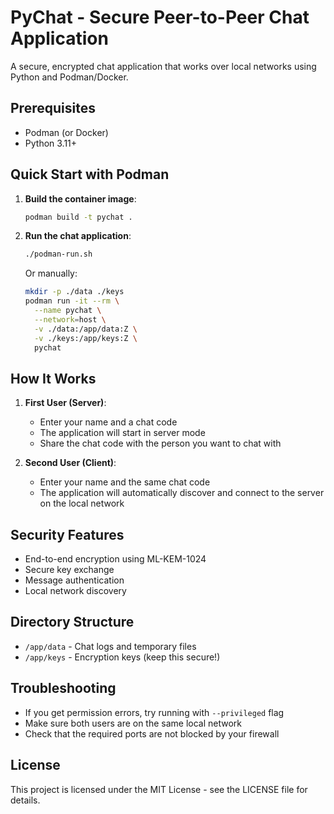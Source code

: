 # PyChat - Secure Peer-to-Peer Chat Application

A secure, encrypted chat application that works over local networks using Python and Podman/Docker.

## Prerequisites

- Podman (or Docker)
- Python 3.11+

## Quick Start with Podman

1. **Build the container image**:
   ```bash
   podman build -t pychat .
   ```

2. **Run the chat application**:
   ```bash
   ./podman-run.sh
   ```
   Or manually:
   ```bash
   mkdir -p ./data ./keys
   podman run -it --rm \
     --name pychat \
     --network=host \
     -v ./data:/app/data:Z \
     -v ./keys:/app/keys:Z \
     pychat
   ```

## How It Works

1. **First User (Server)**:
   - Enter your name and a chat code
   - The application will start in server mode
   - Share the chat code with the person you want to chat with

2. **Second User (Client)**:
   - Enter your name and the same chat code
   - The application will automatically discover and connect to the server on the local network

## Security Features

- End-to-end encryption using ML-KEM-1024
- Secure key exchange
- Message authentication
- Local network discovery

## Directory Structure

- `/app/data` - Chat logs and temporary files
- `/app/keys` - Encryption keys (keep this secure!)

## Troubleshooting

- If you get permission errors, try running with `--privileged` flag
- Make sure both users are on the same local network
- Check that the required ports are not blocked by your firewall

## License

This project is licensed under the MIT License - see the LICENSE file for details.
